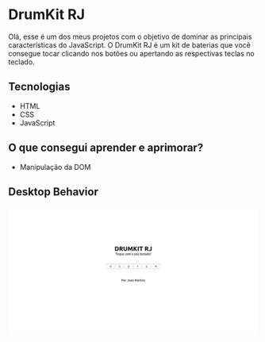 # DrumKit RJ

Olá, esse é um dos meus projetos com o objetivo de dominar as principais características do JavaScript.
O DrumKit RJ é um kit de baterias que você consegue tocar clicando nos botões ou apertando as respectivas teclas no teclado.

## Tecnologias
- HTML
- CSS
- JavaScript

## O que consegui aprender e aprimorar?

-   Manipulação da DOM


## [](https://raw.githubusercontent.com/pmenta/DrumKit/master/final/desktop-behavior.png)Desktop Behavior

![enter image description here](https://raw.githubusercontent.com/pmenta/DrumKit/master/final/desktop-behavior.png)

